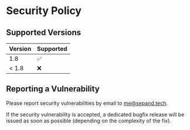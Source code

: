 # Security Policy

## Supported Versions

| Version       | Supported          |
| ------------- | ------------------ |
| 1.8           | :white_check_mark: |
| < 1.8         | :x:                |

## Reporting a Vulnerability

Please report security vulnerabilities by email to [me@sepand.tech](mailto:me@sepand.tech "me@sepand.tech").

If the security vulnerability is accepted, a dedicated bugfix release will be issued as soon as possible (depending on the complexity of the fix).